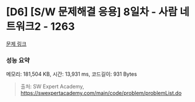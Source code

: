 # [D6] [S/W 문제해결 응용] 8일차 - 사람 네트워크2 - 1263 

[문제 링크](https://swexpertacademy.com/main/code/problem/problemDetail.do?contestProbId=AV18P2B6Iu8CFAZN) 

### 성능 요약

메모리: 181,504 KB, 시간: 13,931 ms, 코드길이: 931 Bytes



> 출처: SW Expert Academy, https://swexpertacademy.com/main/code/problem/problemList.do